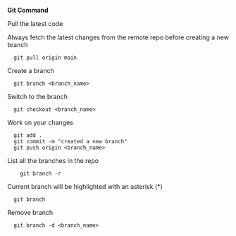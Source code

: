 **Git Command**

Pull the latest code 

Always fetch the latest changes from the remote repo before creating a new branch

      git pull origin main
Create a branch 

      git branch <branch_name>
Switch to the branch

      git checkout <branch_name>
Work on your changes

      git add .
      git commit -m "created a new branch"
      git push origin <branch_name>
  List all the branches in the repo

        git branch -r
        
  Current branch will be highlighted with an asterisk (*)

      git branch 

Remove branch

      git branch -d <branch_name>
